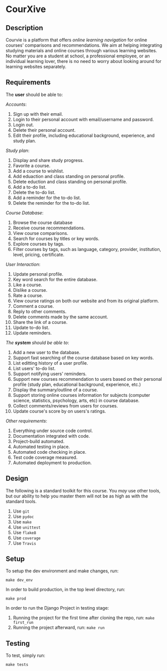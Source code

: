 # CourXive

## Description

Courvie is a platform that offers *online learning navigation* for online courses' comparisons and recommendations. We aim at helping integrating studying materials and online courses through various learning websites. No matter you are a student at school, a professional employee, or an individual learning lover, there is no need to worry about looking around for learning websites separately.

## Requirements

The **user** should be able to:

*Accounts*:
1. Sign up with their email.
1. Login to their personal account with email/username and password.
1. Login out.
1. Delete their personal account.
1. Edit their profile, including educational background, experience, and study plan.

*Study plan*:
1. Display and share study progress.
1. Favorite a course.
2. Add a course to wishlist.
3. Add eduaction and class standing on personal profile.
4. Delete eduction and class standing on personal profile.
5. Add a to-do list.
6. Delete the to-do list.
7. Add a reminder for the to-do list.
8. Delete the reminder for the to-do list.

*Course Database*:
1. Browse the course database
1. Receive course recommendations.
1. View course comparisons.
1. Search for courses by titles or key words.
1. Explore courses by tags.
1. Filter courses by tags, such as language, category, provider, institution, level, pricing, certificate.

*User Interaction*:
1. Update personal profile.
1. Key word search for the entire database.
1. Like a course.
1. Dislike a course.
1. Rate a course.
1. View course ratings on both our website and from its original platform.
1. Comment a course.
1. Reply to other comments.
1. Delete comments made by the same account.
1. Share the link of a course.
1. Update to-do list.
1. Update reminders.

*The **system** should be able to*:

1. Add a new user to the database.
1. Support fast searching of the course database based on key words. 
1. List editting history of a user profile.
1. List users' to-do list.
1. Support notifying users' reminders.
1. Support new courses recommendation to users based on their personal profile (study plan, educational background, experience, etc.)
1. Display the summary/outline of a course.
1. Support storing online courses information for subjects (computer science, statistics, psychology, arts, etc) in course database.
1. Collect comments/reviews from users for courses.
1. Update course's score by on users's ratings.


*Other requirements*:

1. Everything under source code control.
1. Documentation integrated with code.
1. Project-build automated.
1. Automated testing in place.
1. Automated code checking in place.
1. Test code coverage measured.
1. Automated deployment to production.


## Design

The following is a standard toolkit for this course. You *may* use other tools,
but our ability to help you master them will not be as high as with the
standard tools.

1. Use `git`
1. Use `pydoc`
1. Use `make`
1. Use `unittest`
1. Use `flake8`
1. Use `coverage`
1. Use `Travis`


## Setup

To setup the dev environment and make changes, run:

`make dev_env`

In order to build production, in the top level directory, run:

`make prod`

In order to run the Django Project in testing stage:
1. Running the project for the first time after cloning the repo, run:  `make first_run`
2. Running the project afterward, run:  `make run`


## Testing

To test, simply run: 

`make tests`
